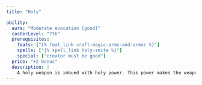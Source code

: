 ```yaml
---
title: "Holy"

ability:
  aura: "Moderate evocation [good]"
  casterLevel: "7th"
  prerequisites:
    feats: ["{% feat_link craft-magic-arms-and-armor %}"]
    spells: ["{% spell_link holy-smite %}"]
    special: ["creator must be good"]
  price: "+2 bonus"
  description: |
    A holy weapon is imbued with holy power. This power makes the weapon good-aligned and thus bypasses the corresponding damage reduction. It deals an extra 2d6 points of damage against all of evil alignment. It bestows one negative level on any evil creature attempting to wield it. The negative level remains as long as the weapon is in hand and disappears when the weapon is no longer wielded. This negative level never results in actual level loss, but it cannot be overcome in any way (including {% spell_link restoration %} spells) while the weapon is wielded. Bows, crossbows, and slings so crafted bestow the holy power upon their ammunition.
---
```

